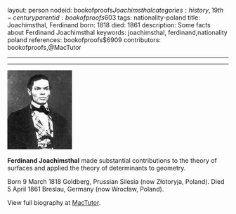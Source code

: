 layout: person
nodeid: bookofproofs$Joachimsthal
categories: history,19th-century
parentid: bookofproofs$603
tags: nationality-poland
title: Joachimsthal, Ferdinand
born: 1818
died: 1861
description: Some facts about Ferdinand Joachimsthal
keywords: joachimsthal, ferdinand,nationality poland
references: bookofproofs$6909
contributors: bookofproofs,@MacTutor

---


---

![Joachimsthal.jpg](https://github.com/bookofproofs/bookofproofs.github.io/blob/main/_sources/_assets/images/portraits/Joachimsthal.jpg?raw=true)

**Ferdinand Joachimsthal** made substantial contributions to the theory of surfaces and applied the theory of determinants to geometry.

Born 9 March 1818 Goldberg, Prussian Silesia (now Złotoryja, Poland). Died 5 April 1861 Breslau, Germany (now Wrocław, Poland).


View full biography at [MacTutor](https://mathshistory.st-andrews.ac.uk/Biographies/Joachimsthal/).
